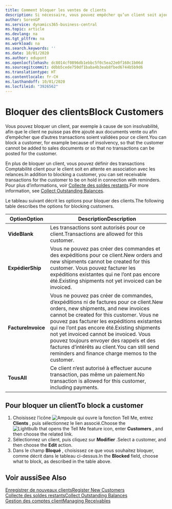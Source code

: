 ```yaml
---
title: Comment bloquer les ventes de clients
description: Si nécessaire, vous pouvez empêcher qu’un client soit ajouté aux documents de vente et d’autres transactions de vente.
author: SorenGP
ms.service: dynamics365-business-central
ms.topic: article
ms.devlang: na
ms.tgt_pltfrm: na
ms.workload: na
ms.search.keywords: ''
ms.date: 10/01/2020
ms.author: edupont
ms.openlocfilehash: dc8014cf0896db1ebbc5f0c5ea22e0f160c1b06d
ms.sourcegitcommit: ddbb5cede750df1baba4b3eab8fbed6744b5b9d6
ms.translationtype: HT
ms.contentlocale: fr-CH
ms.lasthandoff: 10/01/2020
ms.locfileid: "3926562"
---
```

# <a name="block-customers"></a><span data-ttu-id="84f7f-103">Bloquer des clients</span><span class="sxs-lookup"><span data-stu-id="84f7f-103">Block Customers</span></span>
<span data-ttu-id="84f7f-104">Vous pouvez bloquer un client, par exemple à cause de son insolvabilité, afin que le client ne puisse pas être ajouté aux documents vente ou afin d’empêcher que d’autres transactions soient validées pour ce client.</span><span class="sxs-lookup"><span data-stu-id="84f7f-104">You can block a customer, for example because of insolvency, so that the customer cannot be added to sales documents or so that no transactions can be posted for the customer.</span></span>

<span data-ttu-id="84f7f-105">En plus de bloquer un client, vous pouvez définir des transactions Comptabilité client pour le client soit en attente en association avec les relances.</span><span class="sxs-lookup"><span data-stu-id="84f7f-105">In addition to blocking a customer, you can set receivable transactions for the customer to be on hold in connection with reminders.</span></span> <span data-ttu-id="84f7f-106">Pour plus d’informations, voir [Collecte des soldes restants](receivables-collect-outstanding-balances.md).</span><span class="sxs-lookup"><span data-stu-id="84f7f-106">For more information, see [Collect Outstanding Balances](receivables-collect-outstanding-balances.md).</span></span>   

<span data-ttu-id="84f7f-107">Le tableau suivant décrit les options pour bloquer des clients.</span><span class="sxs-lookup"><span data-stu-id="84f7f-107">The following table describes the options for blocking customers.</span></span>  

|<span data-ttu-id="84f7f-108">Option</span><span class="sxs-lookup"><span data-stu-id="84f7f-108">Option</span></span>|<span data-ttu-id="84f7f-109">Description</span><span class="sxs-lookup"><span data-stu-id="84f7f-109">Description</span></span>|  
|--------------------|------------|  
|<span data-ttu-id="84f7f-110">**Vide**</span><span class="sxs-lookup"><span data-stu-id="84f7f-110">**Blank**</span></span>|<span data-ttu-id="84f7f-111">Les transactions sont autorisés pour ce client.</span><span class="sxs-lookup"><span data-stu-id="84f7f-111">Transactions are allowed for this customer.</span></span>|
|<span data-ttu-id="84f7f-112">**Expédier**</span><span class="sxs-lookup"><span data-stu-id="84f7f-112">**Ship**</span></span>|<span data-ttu-id="84f7f-113">Vous ne pouvez pas créer des commandes et des expéditions pour ce client.</span><span class="sxs-lookup"><span data-stu-id="84f7f-113">New orders and new shipments cannot be created for this customer.</span></span> <span data-ttu-id="84f7f-114">Vous pouvez facturer les expéditions existantes qui ne l’ont pas encore été.</span><span class="sxs-lookup"><span data-stu-id="84f7f-114">Existing shipments not yet invoiced can be invoiced.</span></span>|  
|<span data-ttu-id="84f7f-115">**Facture**</span><span class="sxs-lookup"><span data-stu-id="84f7f-115">**Invoice**</span></span>|<span data-ttu-id="84f7f-116">Vous ne pouvez pas créer de commandes, d’expéditions ni de factures pour ce client.</span><span class="sxs-lookup"><span data-stu-id="84f7f-116">New orders, new shipments, and new invoices cannot be created for this customer.</span></span> <span data-ttu-id="84f7f-117">Vous ne pouvez pas facturer les expéditions existantes qui ne l’ont pas encore été.</span><span class="sxs-lookup"><span data-stu-id="84f7f-117">Existing shipments not yet invoiced cannot be invoiced.</span></span> <span data-ttu-id="84f7f-118">Vous pouvez toujours envoyer des rappels et des factures d’intérêts au client.</span><span class="sxs-lookup"><span data-stu-id="84f7f-118">You can still send reminders and finance charge memos to the customer.</span></span>|  
|<span data-ttu-id="84f7f-119">**Tous**</span><span class="sxs-lookup"><span data-stu-id="84f7f-119">**All**</span></span>|<span data-ttu-id="84f7f-120">Ce client n’est autorisé à effectuer aucune transaction, pas même un paiement.</span><span class="sxs-lookup"><span data-stu-id="84f7f-120">No transaction is allowed for this customer, including payments.</span></span>|  

## <a name="to-block-a-customer"></a><span data-ttu-id="84f7f-121">Pour bloquer un client</span><span class="sxs-lookup"><span data-stu-id="84f7f-121">To block a customer</span></span>  
1. <span data-ttu-id="84f7f-122">Choisissez l’icône ![Ampoule qui ouvre la fonction Tell Me](media/ui-search/search_small.png "Dites-moi ce que vous voulez faire"), entrez **Clients** , puis sélectionnez le lien associé.</span><span class="sxs-lookup"><span data-stu-id="84f7f-122">Choose the ![Lightbulb that opens the Tell Me feature](media/ui-search/search_small.png "Tell me what you want to do") icon, enter **Customers** , and then choose the related link.</span></span>
2. <span data-ttu-id="84f7f-123">Sélectionnez un client, puis cliquez sur **Modifier** .</span><span class="sxs-lookup"><span data-stu-id="84f7f-123">Select a customer, and then choose the **Edit** action.</span></span>
3. <span data-ttu-id="84f7f-124">Dans le champ **Bloqué** , choisissez ce que vous souhaitez bloquer, comme décrit dans le tableau ci-dessus.</span><span class="sxs-lookup"><span data-stu-id="84f7f-124">In the **Blocked** field, choose what to block, as described in the table above.</span></span>

## <a name="see-also"></a><span data-ttu-id="84f7f-125">Voir aussi</span><span class="sxs-lookup"><span data-stu-id="84f7f-125">See Also</span></span>  
[<span data-ttu-id="84f7f-126">Enregistrer de nouveaux clients</span><span class="sxs-lookup"><span data-stu-id="84f7f-126">Register New Customers</span></span>](sales-how-register-new-customers.md)  
[<span data-ttu-id="84f7f-127">Collecte des soldes restants</span><span class="sxs-lookup"><span data-stu-id="84f7f-127">Collect Outstanding Balances</span></span>](receivables-collect-outstanding-balances.md)  
[<span data-ttu-id="84f7f-128">Gestion des comptes client</span><span class="sxs-lookup"><span data-stu-id="84f7f-128">Managing Receivables</span></span>](receivables-manage-receivables.md)  
